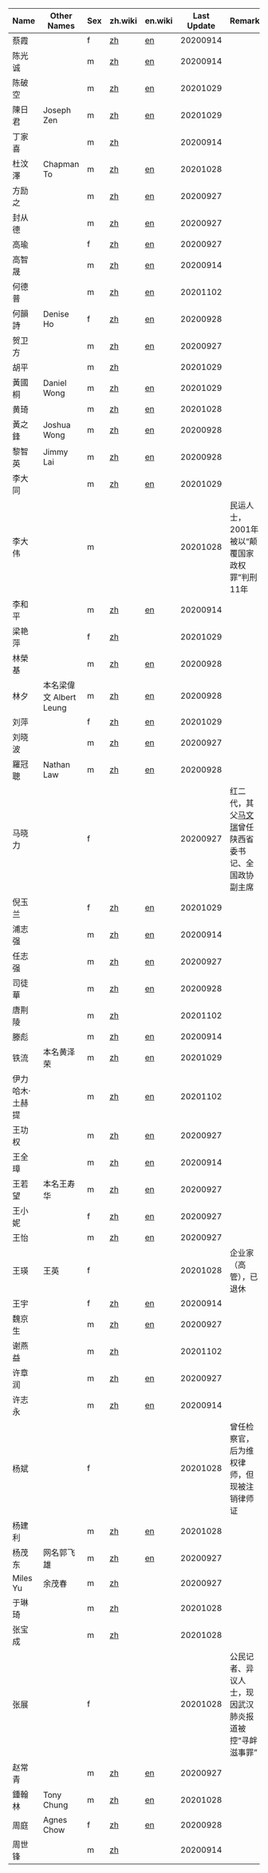 Name | Other Names | Sex | zh.wiki | en.wiki | Last Update | Remark
--- | --- | --- | --- | --- | --- | ---
蔡霞 | | f | [zh](https://zh.wikipedia.org/wiki/蔡霞) | [en](https://en.wikipedia.org/wiki/Cai_Xia) | 20200914
陈光诚 | | m | [zh](https://zh.wikipedia.org/wiki/陈光诚) | [en](https://en.wikipedia.org/wiki/Chen_Guangcheng) | 20200914
陈破空 | | m | [zh](https://zh.wikipedia.org/wiki/陈破空) | [en](https://en.wikipedia.org/wiki/Chen_Pokong) | 20201029
陳日君 | Joseph Zen | m | [zh](https://zh.wikipedia.org/wiki/陳日君) | [en](https://en.wikipedia.org/wiki/Joseph_Zen) | 20201029
丁家喜 | | m | [zh](https://zh.wikipedia.org/wiki/丁家喜) | | 20200914
杜汶澤 | Chapman To | m | [zh](https://zh.wikipedia.org/wiki/杜汶澤) | [en](https://en.wikipedia.org/wiki/Chapman_To) | 20201028
方励之 | | m | [zh](https://zh.wikipedia.org/wiki/方励之) | [en](https://en.wikipedia.org/wiki/Fang_Lizhi) | 20200927
封从德 | | m | [zh](https://zh.wikipedia.org/wiki/封从德) | [en](https://en.wikipedia.org/wiki/Feng_Congde) | 20200927
高瑜 | | f | [zh](https://zh.wikipedia.org/wiki/高瑜) | [en](https://en.wikipedia.org/wiki/Gao_Yu_(journalist)) | 20200927
高智晟 | | m | [zh](https://zh.wikipedia.org/wiki/高智晟) | [en](https://en.wikipedia.org/wiki/Gao_Zhisheng) | 20200914
何德普 | | m | [zh](https://zh.wikipedia.org/wiki/何德普) | [en](https://en.wikipedia.org/wiki/He_Depu) | 20201102
何韻詩 | Denise Ho | f | [zh](https://zh.wikipedia.org/wiki/何韻詩) | [en](https://en.wikipedia.org/wiki/Denise_Ho) | 20200928
贺卫方 | | m | [zh](https://zh.wikipedia.org/wiki/贺卫方) | [en](https://en.wikipedia.org/wiki/He_Weifang) | 20200927
胡平 | | m | [zh](https://zh.wikipedia.org/wiki/胡平_(作家)) | | 20201029
黃國桐 | Daniel Wong | m | [zh](https://zh.wikipedia.org/wiki/黃國桐) | [en](https://en.wikipedia.org/wiki/Daniel_Wong_Kwok-tung) | 20201029
黄琦 | | m | [zh](https://zh.wikipedia.org/wiki/黄琦) | [en](https://en.wikipedia.org/wiki/Huang_Qi) | 20201028
黃之鋒 | Joshua Wong | m | [zh](https://zh.wikipedia.org/wiki/黃之鋒) | [en](https://en.wikipedia.org/wiki/Joshua_Wong) | 20200928
黎智英 | Jimmy Lai | m | [zh](https://zh.wikipedia.org/wiki/黎智英) | [en](https://en.wikipedia.org/wiki/Jimmy_Lai) | 20200928
李大同 | | m | [zh](https://zh.wikipedia.org/wiki/李大同_(主编)) | [en](https://en.wikipedia.org/wiki/Li_Datong) | 20201029
李大伟 | | m | | | 20201028 | 民运人士，2001年被以“颠覆国家政权罪”判刑11年
李和平 | | m | [zh](https://zh.wikipedia.org/wiki/李和平_(律师)) | [en](https://en.wikipedia.org/wiki/Li_Heping) | 20200914
梁艳萍 | | f | [zh](https://zh.wikipedia.org/wiki/方方日記#梁艳萍事件) | | 20201029
林榮基 | | m | [zh](https://zh.wikipedia.org/wiki/林榮基) | [en](https://en.wikipedia.org/wiki/Lam_Wing-kee) | 20200928
林夕 | 本名梁偉文 Albert Leung | m | [zh](https://zh.wikipedia.org/wiki/林夕) | [en](https://en.wikipedia.org/wiki/Albert_Leung) | 20200928
刘萍 | | f | [zh](https://zh.wikipedia.org/wiki/刘萍_(维权活动家)) | [en](https://en.wikipedia.org/wiki/Liu_Ping_(activist)) | 20201029
刘晓波 | | m | [zh](https://zh.wikipedia.org/wiki/刘晓波) | [en](https://en.wikipedia.org/wiki/Liu_Xiaobo) | 20200927
羅冠聰 | Nathan Law | m | [zh](https://zh.wikipedia.org/wiki/羅冠聰) | [en](https://en.wikipedia.org/wiki/Nathan_Law) | 20200928
马晓力 | | f | | | 20200927 | 红二代，其父[马文瑞](https://zh.wikipedia.org/wiki/马文瑞)曾任陕西省委书记、全国政协副主席
倪玉兰 | | f | [zh](https://zh.wikipedia.org/wiki/倪玉兰) | [en](https://en.wikipedia.org/wiki/Ni_Yulan) | 20201029
浦志强 | | m | [zh](https://zh.wikipedia.org/wiki/浦志强) | [en](https://en.wikipedia.org/wiki/Pu_Zhiqiang) | 20200914
任志强 | | m | [zh](https://zh.wikipedia.org/wiki/任志强) | [en](https://en.wikipedia.org/wiki/Ren_Zhiqiang) | 20200927
司徒華 | | m | [zh](https://zh.wikipedia.org/wiki/司徒華) | [en](https://en.wikipedia.org/wiki/Szeto_Wah) | 20200928
唐荆陵 | | m | [zh](https://zh.wikipedia.org/wiki/唐荆陵) | | 20201102
滕彪 | | m | [zh](https://zh.wikipedia.org/wiki/滕彪) | [en](https://en.wikipedia.org/wiki/Teng_Biao) | 20200914
铁流 | 本名黄泽荣 | m | [zh](https://zh.wikipedia.org/wiki/铁流) | [en](https://en.wikipedia.org/wiki/Tie_Liu) | 20201029
伊力哈木·土赫提 | | m | [zh](https://zh.wikipedia.org/wiki/伊力哈木·土赫提) | [en](https://en.wikipedia.org/wiki/Ilham_Tohti) | 20201102
王功权 | | m | [zh](https://zh.wikipedia.org/wiki/王功权) | [en](https://en.wikipedia.org/wiki/Wang_Gongquan) | 20200927
王全璋 | | m | [zh](https://zh.wikipedia.org/wiki/王全璋) | [en](https://en.wikipedia.org/wiki/Wang_Quanzhang) | 20200914
王若望 | 本名王寿华 | m | [zh](https://zh.wikipedia.org/wiki/王若望) | [en](https://en.wikipedia.org/wiki/Wang_Ruowang) | 20200927
王小妮 | | f | [zh](https://zh.wikipedia.org/wiki/王小妮) | [en](https://en.wikipedia.org/wiki/Wang_Xiaoni) | 20200927
王怡 | | m | [zh](https://zh.wikipedia.org/wiki/王怡) | [en](https://en.wikipedia.org/wiki/Wang_Yi_(pastor)) | 20200927
王瑛 | 王英 | f | | | 20201028 | 企业家（高管），已退休
王宇 | | f | [zh](https://zh.wikipedia.org/wiki/王宇_(律師)) | [en](https://en.wikipedia.org/wiki/Wang_Yu_(lawyer)) | 20200914
魏京生 | | m | [zh](https://zh.wikipedia.org/wiki/魏京生) | [en](https://en.wikipedia.org/wiki/Wei_Jingsheng) | 20200927
谢燕益 | | m | [zh](https://zh.wikipedia.org/wiki/谢燕益) | | 20201102
许章润 | | m | [zh](https://zh.wikipedia.org/wiki/许章润) | [en](https://en.wikipedia.org/wiki/Xu_Zhangrun) | 20200927
许志永 | | m | [zh](https://zh.wikipedia.org/wiki/许志永) | [en](https://en.wikipedia.org/wiki/Xu_Zhiyong) | 20200914
杨斌 | | f | | | 20201028 | 曾任检察官，后为维权律师，但现被注销律师证
杨建利 | | m | [zh](https://zh.wikipedia.org/wiki/楊建利) | [en](https://en.wikipedia.org/wiki/Yang_Jianli) | 20201028
杨茂东 | 网名郭飞雄 | m | [zh](https://zh.wikipedia.org/wiki/郭飞雄) | [en](https://en.wikipedia.org/wiki/Guo_Feixiong) | 20200927
Miles Yu | 余茂春 | m | [zh](https://zh.wikipedia.org/wiki/余茂春) | | 20200927
于琳琦 | | m | [zh](https://zh.wikipedia.org/wiki/方方日記#于琳琦事件) | | 20201028
张宝成 | | m | [zh](https://zh.wikipedia.org/wiki/张宝成) | | 20201028
张展 | | f | | | 20201028 | 公民记者、异议人士，现因武汉肺炎报道被控“寻衅滋事罪”
赵常青 | | m | [zh](https://zh.wikipedia.org/wiki/赵常青) | [en](https://en.wikipedia.org/wiki/Zhao_Changqing) | 20200927
鍾翰林 | Tony Chung | m | [zh](https://zh.wikipedia.org/wiki/鍾翰林) | [en](https://en.wikipedia.org/wiki/Tony_Chung) | 20201028
周庭 | Agnes Chow | f | [zh](https://zh.wikipedia.org/wiki/周庭) | [en](https://en.wikipedia.org/wiki/Agnes_Chow) | 20200928
周世锋 | | m | [zh](https://zh.wikipedia.org/wiki/周世鋒) | | 20200914
